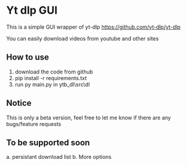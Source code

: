 # Yt dlp GUI

This is a simple GUI wrapper of yt-dlphttps://github.com/yt-dlp/yt-dlpYou can easily download videos from youtube and other sites## How to use1. download the code from github2. pip install -r requirements.txt3. run py main.py in ytb_dl\src\dl## NoticeThis is only a beta version, feel free to let me know if there are any bugs/feature requests## To be supported soona. persistant download list
b. More options
